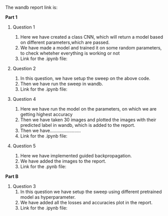 The wandb report link is: 

**Part 1**
1. Question 1
    1. Here we have created a class CNN, which will return a model based on different parameters,which are passed. 
    2. We have made a model and trained it on some random parameters, to check wheteher everything is working or not
    3. Link for the .ipynb file: 
2. Question 2
    1. In this question, we have setup the sweep on the above code.
    2. Then we have run the sweep in wandb.
    3. Link for the .ipynb file:
3. Question 4
    1. Here we have run the model on the parameters, on which we are getting highest accuracy
    2. Then we have taken 30 images and plotted the images with their predicted label in wandb, which is added to the report.
    3. Then we have........................
    4. Link for the .ipynb file:
    
 4. Question 5
    1. Here we have implemented guided backpropagation.
    2. We have added the images to the report.
    3. Link for the .pynb file:

**Part B**
 1. Question 3
    1. In this question we have setup the sweep using different pretrained model as hyperparameter.
    2. We have added all the losses and accuracies plot in the report.
    3. Link for the .ipynb file:
